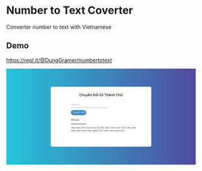 # Number to Text Coverter
Converter number to text with Vietnamese  

## Demo
https://repl.it/@DungGramer/numbertotext
  
![prevew](preview.png)
